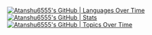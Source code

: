 [![Atanshu6555's GitHub | Languages Over Time](https://stats.quine.sh/Atanshu6555/languages-over-time?theme=dark)](https://quine.sh?utm_source=widgets&utm_campaign=Atanshu6555)
[![Atanshu6555's GitHub | Stats](https://stats.quine.sh/Atanshu6555/github?theme=dark)](https://quine.sh?utm_source=widgets&utm_campaign=Atanshu6555)
[![Atanshu6555's GitHub | Topics Over Time](https://stats.quine.sh/Atanshu6555/topics-over-time?theme=dark)](https://quine.sh?utm_source=widgets&utm_campaign=Atanshu6555)
